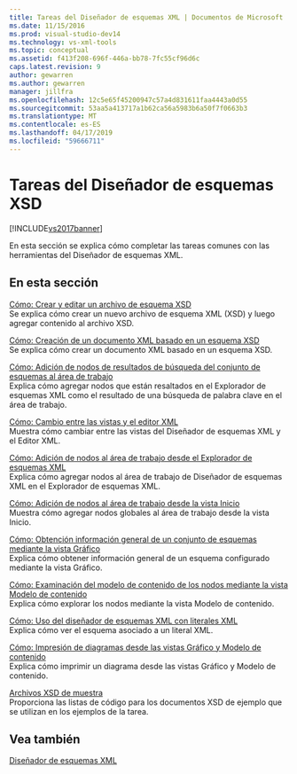 ```yaml
---
title: Tareas del Diseñador de esquemas XML | Documentos de Microsoft
ms.date: 11/15/2016
ms.prod: visual-studio-dev14
ms.technology: vs-xml-tools
ms.topic: conceptual
ms.assetid: f413f208-696f-446a-bb78-7fc55cf96d6c
caps.latest.revision: 9
author: gewarren
ms.author: gewarren
manager: jillfra
ms.openlocfilehash: 12c5e65f45200947c57a4d831611faa4443a0d55
ms.sourcegitcommit: 53aa5a413717a1b62ca56a5983b6a50f7f0663b3
ms.translationtype: MT
ms.contentlocale: es-ES
ms.lasthandoff: 04/17/2019
ms.locfileid: "59666711"
---
```

# <a name="xml-schema-designer-tasks"></a>Tareas del Diseñador de esquemas XSD
[!INCLUDE[vs2017banner](../includes/vs2017banner.md)]

En esta sección se explica cómo completar las tareas comunes con las herramientas del Diseñador de esquemas XML.  
  
## <a name="in-this-section"></a>En esta sección  
 [Cómo: Crear y editar un archivo de esquema XSD](../xml-tools/how-to-create-and-edit-an-xsd-schema-file.md)  
 Se explica cómo crear un nuevo archivo de esquema XML (XSD) y luego agregar contenido al archivo XSD.  
  
 [Cómo: Creación de un documento XML basado en un esquema XSD](../xml-tools/how-to-create-an-xml-document-based-on-an-xsd-schema.md)  
 Se explica cómo crear un documento XML basado en un esquema XSD.  
  
 [Cómo: Adición de nodos de resultados de búsqueda del conjunto de esquemas al área de trabajo](../xml-tools/how-to-add-schema-set-search-result-nodes-to-the-workspace.md)  
 Explica cómo agregar nodos que están resaltados en el Explorador de esquemas XML como el resultado de una búsqueda de palabra clave en el área de trabajo.  
  
 [Cómo: Cambio entre las vistas y el editor XML](../xml-tools/how-to-switch-between-views-and-the-xml-editor.md)  
 Muestra cómo cambiar entre las vistas del Diseñador de esquemas XML y el Editor XML.  
  
 [Cómo: Adición de nodos al área de trabajo desde el Explorador de esquemas XML](../xml-tools/how-to-add-nodes-to-the-workspace-from-the-xml-schema-explorer.md)  
 Explica cómo agregar nodos al área de trabajo de Diseñador de esquemas XML en el Explorador de esquemas XML.  
  
 [Cómo: Adición de nodos al área de trabajo desde la vista Inicio](../xml-tools/how-to-add-nodes-to-the-workspace-from-the-start-view.md)  
 Muestra cómo agregar nodos globales al área de trabajo desde la vista Inicio.  
  
 [Cómo: Obtención información general de un conjunto de esquemas mediante la vista Gráfico](../xml-tools/how-to-get-an-overview-of-a-schema-set-using-the-graph-view.md)  
 Explica cómo obtener información general de un esquema configurado mediante la vista Gráfico.  
  
 [Cómo: Examinación del modelo de contenido de los nodos mediante la vista Modelo de contenido](../xml-tools/how-to-examine-the-content-model-of-nodes-using-the-content-model-view.md)  
 Explica cómo explorar los nodos mediante la vista Modelo de contenido.  
  
 [Cómo: Uso del diseñador de esquemas XML con literales XML](../xml-tools/how-to-use-the-xml-schema-designer-with-xml-literals.md)  
 Explica cómo ver el esquema asociado a un literal XML.  
  
 [Cómo: Impresión de diagramas desde las vistas Gráfico y Modelo de contenido](../xml-tools/how-to-print-diagrams-from-the-graph-view-and-the-content-model-view.md)  
 Explica cómo imprimir un diagrama desde las vistas Gráfico y Modelo de contenido.  
  
 [Archivos XSD de muestra](../xml-tools/sample-xsd-files.md)  
 Proporciona las listas de código para los documentos XSD de ejemplo que se utilizan en los ejemplos de la tarea.  
  
## <a name="see-also"></a>Vea también  
 [Diseñador de esquemas XML](../xml-tools/xml-schema-designer.md)
